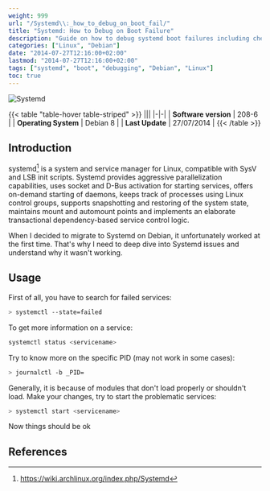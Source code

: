 ```yaml
---
weight: 999
url: "/Systemd\\:_how_to_debug_on_boot_fail/"
title: "Systemd: How to Debug on Boot Failure"
description: "Guide on how to debug systemd boot failures including checking failed services, getting service status information and troubleshooting techniques."
categories: ["Linux", "Debian"]
date: "2014-07-27T12:16:00+02:00"
lastmod: "2014-07-27T12:16:00+02:00"
tags: ["systemd", "boot", "debugging", "Debian", "Linux"]
toc: true
---
```


![Systemd](/images/poweredbylinux.avif)

{{< table "table-hover table-striped" >}}
|||
|-|-|
| **Software version** | 208-6 |
| **Operating System** | Debian 8 |
| **Last Update** | 27/07/2014 |
{{< /table >}}

## Introduction

systemd[^1] is a system and service manager for Linux, compatible with SysV and LSB init scripts. Systemd provides aggressive parallelization capabilities, uses socket and D-Bus activation for starting services, offers on-demand starting of daemons, keeps track of processes using Linux control groups, supports snapshotting and restoring of the system state, maintains mount and automount points and implements an elaborate transactional dependency-based service control logic.

When I decided to migrate to Systemd on Debian, it unfortunately worked at the first time. That's why I need to deep dive into Systemd issues and understand why it wasn't working.

## Usage

First of all, you have to search for failed services:

```bash
> systemctl --state=failed
```

To get more information on a service:

```bash
systemctl status <servicename>
```

Try to know more on the specific PID (may not work in some cases):

```bash
> journalctl -b _PID=
```

Generally, it is because of modules that don't load properly or shouldn't load. Make your changes, try to start the problematic services:

```bash
> systemctl start <servicename>
```

Now things should be ok

## References

[^1]: https://wiki.archlinux.org/index.php/Systemd
